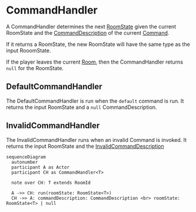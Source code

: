 # CommandHandler

A CommandHandler determines the next [RoomState](../data/roomState.md) given the current RoomState
and the [CommandDescription](../data/commandDescription.md) of the current [Command](../data/command.md).

If it returns a RoomState, the new RoomState will have the same type as the input RooomState.

If the player leaves the current [Room](../data/room.md), then the CommandHandler returns `null` for the RoomState.

## DefaultCommandHandler

The DefaultCommandHandler is run when the `default` command is run. It returns the input RoomState and a `null` CommandDescription.

## InvalidCommandHandler

The InvalidCommandHandler runs when an invalid Command is invoked.
It returns the input RoomState and the [InvalidCommandDescription](../data/commandDescription#invalidcommanddescription)

```mermaid
sequenceDiagram
  autonumber
  participant A as Actor
  participant CH as CommandHandler<T>

  note over CH: T extends RoomId

  A ->> CH: run(roomState: RoomState<T>)
  CH ->> A: commandDescription: CommandDescription <br> roomState: RoomState<T> | null
```
